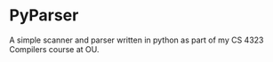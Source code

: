 # PyParser
A simple scanner and parser written in python as part of my CS 4323 Compilers course at OU.
